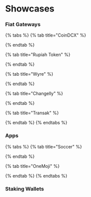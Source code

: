 # Showcases

### Fiat Gateways

{% tabs %}
{% tab title="CoinDCX" %}

{% endtab %}

{% tab title="Rupiah Token" %}

{% endtab %}

{% tab title="Wyre" %}

{% endtab %}

{% tab title="Changelly" %}

{% endtab %}

{% tab title="Transak" %}

{% endtab %}
{% endtabs %}

### Apps

{% tabs %}
{% tab title="Soccer" %}

{% endtab %}

{% tab title="OneMoji" %}

{% endtab %}
{% endtabs %}

### Staking Wallets



